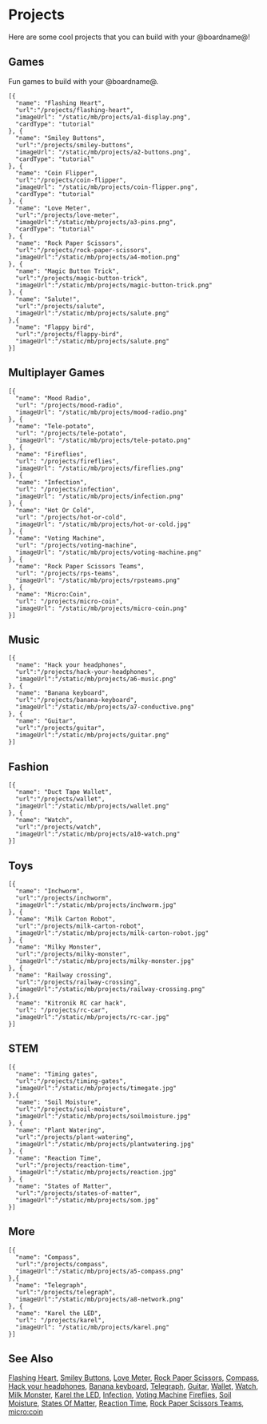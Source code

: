 # Projects

Here are some cool projects that you can build with your @boardname@!

## Games

Fun games to build with your @boardname@.

```codecard
[{
  "name": "Flashing Heart",
  "url":"/projects/flashing-heart",
  "imageUrl": "/static/mb/projects/a1-display.png",
  "cardType": "tutorial"
}, {
  "name": "Smiley Buttons",
  "url":"/projects/smiley-buttons",
  "imageUrl": "/static/mb/projects/a2-buttons.png",
  "cardType": "tutorial"
}, {
  "name": "Coin Flipper",
  "url":"/projects/coin-flipper",
  "imageUrl": "/static/mb/projects/coin-flipper.png",
  "cardType": "tutorial"
}, {
  "name": "Love Meter",
  "url":"/projects/love-meter",
  "imageUrl":"/static/mb/projects/a3-pins.png",
  "cardType": "tutorial"
}, {
  "name": "Rock Paper Scissors",
  "url":"/projects/rock-paper-scissors",
  "imageUrl":"/static/mb/projects/a4-motion.png"
}, {
  "name": "Magic Button Trick",
  "url":"/projects/magic-button-trick",
  "imageUrl":"/static/mb/projects/magic-button-trick.png"
}, {
  "name": "Salute!",
  "url":"/projects/salute",
  "imageUrl":"/static/mb/projects/salute.png"
},{
  "name": "Flappy bird",
  "url":"/projects/flappy-bird",
  "imageUrl":"/static/mb/projects/salute.png"
}]
```

## Multiplayer Games
```codecard
[{
  "name": "Mood Radio",
  "url": "/projects/mood-radio",
  "imageUrl": "/static/mb/projects/mood-radio.png"
}, {
  "name": "Tele-potato",
  "url": "/projects/tele-potato",
  "imageUrl": "/static/mb/projects/tele-potato.png"
}, {
  "name": "Fireflies",
  "url": "/projects/fireflies",
  "imageUrl": "/static/mb/projects/fireflies.png"
}, {
  "name": "Infection",
  "url": "/projects/infection",
  "imageUrl": "/static/mb/projects/infection.png"
}, {
  "name": "Hot Or Cold",
  "url": "/projects/hot-or-cold",
  "imageUrl": "/static/mb/projects/hot-or-cold.jpg"
}, {
  "name": "Voting Machine",
  "url": "/projects/voting-machine",
  "imageUrl": "/static/mb/projects/voting-machine.png"
}, {
  "name": "Rock Paper Scissors Teams",
  "url": "/projects/rps-teams",
  "imageUrl": "/static/mb/projects/rpsteams.png"
}, {
  "name": "Micro:Coin",
  "url": "/projects/micro-coin",
  "imageUrl": "/static/mb/projects/micro-coin.png"
}]
```

## Music

```codecard
[{
  "name": "Hack your headphones",
  "url":"/projects/hack-your-headphones",
  "imageUrl":"/static/mb/projects/a6-music.png"
}, {
  "name": "Banana keyboard",
  "url":"/projects/banana-keyboard",
  "imageUrl":"/static/mb/projects/a7-conductive.png"
}, {
  "name": "Guitar",
  "url":"/projects/guitar",
  "imageUrl":"/static/mb/projects/guitar.png"
}]
```

## Fashion

```codecard
[{
  "name": "Duct Tape Wallet",
  "url":"/projects/wallet",
  "imageUrl":"/static/mb/projects/wallet.png"
}, {
  "name": "Watch",
  "url":"/projects/watch",
  "imageUrl":"/static/mb/projects/a10-watch.png"
}]
```

## Toys

```codecard
[{
  "name": "Inchworm",
  "url":"/projects/inchworm",
  "imageUrl":"/static/mb/projects/inchworm.jpg"
}, {
  "name": "Milk Carton Robot",
  "url":"/projects/milk-carton-robot",
  "imageUrl":"/static/mb/projects/milk-carton-robot.jpg"
}, {
  "name": "Milky Monster",
  "url":"/projects/milky-monster",
  "imageUrl":"/static/mb/projects/milky-monster.jpg"
}, {
  "name": "Railway crossing",
  "url":"/projects/railway-crossing",
  "imageUrl":"/static/mb/projects/railway-crossing.png"
},{
  "name": "Kitronik RC car hack",
  "url": "/projects/rc-car",
  "imageUrl":"/static/mb/projects/rc-car.jpg"
}]
```

## STEM

```codecard
[{
  "name": "Timing gates",
  "url":"/projects/timing-gates",
  "imageUrl":"/static/mb/projects/timegate.jpg"
},{
  "name": "Soil Moisture",
  "url":"/projects/soil-moisture",
  "imageUrl":"/static/mb/projects/soilmoisture.jpg"
}, {
  "name": "Plant Watering",
  "url":"/projects/plant-watering",
  "imageUrl":"/static/mb/projects/plantwatering.jpg"
}, {
  "name": "Reaction Time",
  "url":"/projects/reaction-time",
  "imageUrl":"/static/mb/projects/reaction.jpg"
}, {
  "name": "States of Matter",
  "url":"/projects/states-of-matter",
  "imageUrl":"/static/mb/projects/som.jpg"
}]
```

## More

```codecard
[{
  "name": "Compass",
  "url":"/projects/compass",
  "imageUrl":"/static/mb/projects/a5-compass.png"
},{
  "name": "Telegraph",
  "url":"/projects/telegraph",
  "imageUrl":"/static/mb/projects/a8-network.png"
}, {
  "name": "Karel the LED",
  "url": "/projects/karel",
  "imageUrl": "/static/mb/projects/karel.png"
}]
```

## See Also

[Flashing Heart](/projects/flashing-heart), [Smiley Buttons](/projects/smiley-buttons), [Love Meter](/projects/love-meter), [Rock Paper Scissors](/projects/rock-paper-scissors), [Compass](/projects/compass), [Hack your headphones](/projects/hack-your-headphones), [Banana keyboard](/projects/banana-keyboard), [Telegraph](/projects/telegraph), [Guitar](/projects/guitar), [Wallet](/projects/wallet), [Watch](/projects/watch),
[Milk Monster](/projects/milky-monster), [Karel the LED](/projects/karel), [Infection](/projects/infection), [Voting Machine](/projects/voting-machine)
[Fireflies](/projects/fireflies), [Soil Moisture](/projects/soil-moisture),
[States Of Matter](/projects/states-of-matter), [Reaction Time](/projects/reaction-time),
[Rock Paper Scissors Teams](/projects/rps-teams),
[micro:coin](/projects/micro-coin)
